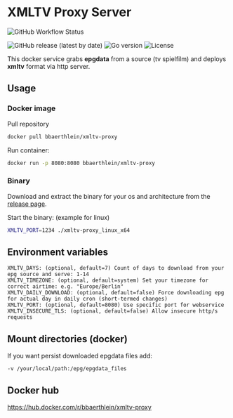 # XMLTV Proxy Server

![GitHub Workflow Status](https://img.shields.io/github/workflow/status/benjaminbear/xmltv-proxy/goreleaser)

![GitHub release (latest by date)](https://img.shields.io/github/v/release/benjaminbear/xmltv-proxy)
![Go version](https://img.shields.io/github/go-mod/go-version/benjaminbear/xmltv-proxy?filename=go.mod)
![License](https://img.shields.io/github/license/benjaminbear/xmltv-proxy)

This docker service grabs **epgdata** from a source (tv spielfilm) and deploys **xmltv** format via http server.

## Usage

### Docker image

Pull repository

```bash
docker pull bbaerthlein/xmltv-proxy
```


Run container:

```bash
docker run -p 8080:8080 bbaerthlein/xmltv-proxy
```

### Binary

Download and extract the binary for your os and architecture from the [release page](https://github.com/benjaminbear/xmltv-proxy/releases/).

Start the binary: (example for linux)

```bash
XMLTV_PORT=1234 ./xmltv-proxy_linux_x64
```

## Environment variables

```
XMLTV_DAYS: (optional, default=7) Count of days to download from your epg source and serve: 1-14
XMLTV_TIMEZONE: (optional, default=system) Set your timezone for correct airtime: e.g. "Europe/Berlin"
XMLTV_DAILY_DOWNLOAD: (optional, default=false) Force downloading epg for actual day in daily cron (short-termed changes)
XMLTV_PORT: (optional, default=8080) Use specific port for webservice
XMLTV_INSECURE_TLS: (optional, default=false) Allow insecure http/s requests
```

## Mount directories (docker)

If you want persist downloaded epgdata files add:

```
-v /your/local/path:/epg/epgdata_files
```

## Docker hub

https://hub.docker.com/r/bbaerthlein/xmltv-proxy